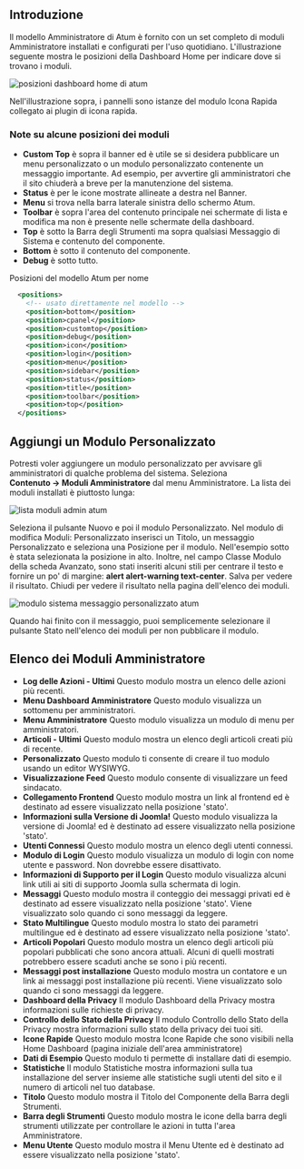 <!-- Filename: J4.x:Administrator_Modules / Display title: Moduli Amministratore   -->

## Introduzione

Il modello Amministratore di Atum è fornito con un set completo di
moduli Amministratore installati e configurati per l'uso quotidiano. L'illustrazione seguente mostra le posizioni della Dashboard Home per indicare
dove si trovano i moduli.

![posizioni dashboard home di atum](../../../en/images/modules/atum-template-positions.png)

Nell'illustrazione sopra, i pannelli sono istanze del modulo Icona Rapida
collegato ai plugin di icona rapida.

### Note su alcune posizioni dei moduli

- **Custom Top** è sopra il banner ed è utile se si desidera
  pubblicare un menu personalizzato o un modulo personalizzato contenente un messaggio importante. Ad esempio, per avvertire gli amministratori che il sito chiuderà
  a breve per la manutenzione del sistema.
- **Status** è per le icone mostrate allineate a destra nel Banner.
- **Menu** si trova nella barra laterale sinistra dello schermo Atum.
- **Toolbar** è sopra l'area del contenuto principale nei schermate di lista e modifica
  ma non è presente nelle schermate della dashboard.
- **Top** è sotto la Barra degli Strumenti ma sopra qualsiasi Messaggio di Sistema e
  contenuto del componente.
- **Bottom** è sotto il contenuto del componente.
- **Debug** è sotto tutto.

Posizioni del modello Atum per nome

```xml
  <positions>
    <!-- usato direttamente nel modello -->
    <position>bottom</position>
    <position>cpanel</position>
    <position>customtop</position>
    <position>debug</position>
    <position>icon</position>
    <position>login</position>
    <position>menu</position>
    <position>sidebar</position>
    <position>status</position>
    <position>title</position>
    <position>toolbar</position>
    <position>top</position>
  </positions>
```

## Aggiungi un Modulo Personalizzato

Potresti voler aggiungere un modulo personalizzato per avvisare gli amministratori di qualche problema del sistema. Seleziona **Contenuto → Moduli Amministratore** dal menu Amministratore. La lista dei moduli installati è piuttosto lunga:

![lista moduli admin atum](../../../en/images/modules/atum-admin-modules-list.png)

Seleziona il pulsante Nuovo e poi il modulo Personalizzato. Nel modulo di modifica Moduli: Personalizzato inserisci un Titolo, un messaggio Personalizzato e seleziona una Posizione per il modulo. Nell'esempio sotto è stata selezionata la posizione in alto. Inoltre, nel campo Classe Modulo della scheda Avanzato, sono stati inseriti alcuni stili per centrare il testo e fornire un po' di margine: **alert alert-warning text-center**. Salva per vedere il risultato. Chiudi per vedere il risultato nella pagina dell'elenco dei moduli.

![modulo sistema messaggio personalizzato atum](../../../en/images/modules/atum-admin-module-system-message.png)

Quando hai finito con il messaggio, puoi semplicemente selezionare il pulsante Stato nell'elenco dei moduli per non pubblicare il modulo.  

## Elenco dei Moduli Amministratore

- **Log delle Azioni - Ultimi** Questo modulo mostra un elenco delle azioni più recenti.
- **Menu Dashboard Amministratore** Questo modulo visualizza un sottomenu per amministratori.
- **Menu Amministratore** Questo modulo visualizza un modulo di menu per amministratori.
- **Articoli - Ultimi** Questo modulo mostra un elenco degli articoli creati più di recente.
- **Personalizzato** Questo modulo ti consente di creare il tuo modulo usando un editor WYSIWYG.
- **Visualizzazione Feed** Questo modulo consente di visualizzare un feed sindacato.
- **Collegamento Frontend** Questo modulo mostra un link al frontend ed è destinato ad essere visualizzato nella posizione 'stato'.
- **Informazioni sulla Versione di Joomla!** Questo modulo visualizza la versione di Joomla! ed è destinato ad essere visualizzato nella posizione 'stato'.
- **Utenti Connessi** Questo modulo mostra un elenco degli utenti connessi.
- **Modulo di Login** Questo modulo visualizza un modulo di login con nome utente e password. Non dovrebbe essere disattivato.
- **Informazioni di Supporto per il Login** Questo modulo visualizza alcuni link utili ai siti di supporto Joomla sulla schermata di login.
- **Messaggi** Questo modulo mostra il conteggio dei messaggi privati ed è destinato ad essere visualizzato nella posizione 'stato'. Viene visualizzato solo quando ci sono messaggi da leggere.
- **Stato Multilingue** Questo modulo mostra lo stato dei parametri multilingue ed è destinato ad essere visualizzato nella posizione 'stato'.
- **Articoli Popolari** Questo modulo mostra un elenco degli articoli più popolari pubblicati che sono ancora attuali. Alcuni di quelli mostrati potrebbero essere scaduti anche se sono i più recenti.
- **Messaggi post installazione** Questo modulo mostra un contatore e un link ai messaggi post installazione più recenti. Viene visualizzato solo quando ci sono messaggi da leggere.
- **Dashboard della Privacy** Il modulo Dashboard della Privacy mostra informazioni sulle richieste di privacy.
- **Controllo dello Stato della Privacy** Il modulo Controllo dello Stato della Privacy mostra informazioni sullo stato della privacy dei tuoi siti.
- **Icone Rapide** Questo modulo mostra Icone Rapide che sono visibili nella Home Dashboard (pagina iniziale dell'area amministratore)
- **Dati di Esempio** Questo modulo ti permette di installare dati di esempio.
- **Statistiche** Il modulo Statistiche mostra informazioni sulla tua installazione del server insieme alle statistiche sugli utenti del sito e il numero di articoli nel tuo database.
- **Titolo** Questo modulo mostra il Titolo del Componente della Barra degli Strumenti.
- **Barra degli Strumenti** Questo modulo mostra le icone della barra degli strumenti utilizzate per controllare le azioni in tutta l'area Amministratore.
- **Menu Utente** Questo modulo mostra il Menu Utente ed è destinato ad essere visualizzato nella posizione 'stato'.

